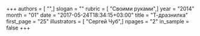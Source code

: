 +++
authors = [ "",]
slogan = ""
rubric = [ "Своими руками",]
year = "2014"
month = "01"
date = "2017-05-24T18:34:15+03:00"
title = "Т-дразнилка"
first_page = "25"
illustrators = [ "Сергей Чуб",]
npages = "2"
in_sample = false
+++
